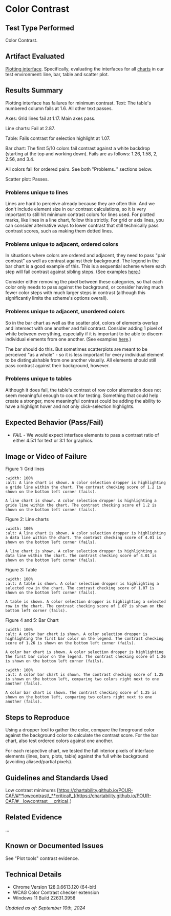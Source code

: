 # Color Contrast

## Test Type Performed

Color Contrast.

## Artifact Evaluated

[Plotting interface](https://docs.bokeh.org/en/latest/docs/user_guide/basic.html#ug-basic). Specifically, evaluating the interfaces for all [charts](https://quansight-labs.github.io/bokeh-a11y-audit/#_ts1723552414769) in our test environment: line, bar, table and scatter plot.

## Results Summary

Plotting interface has failures for minimum contrast.
Text: The table's numbered column fails at 1.6. All other text passes.

Axes: Grid lines fail at 1.17. Main axes pass.

Line charts: Fail at 2.87.

Table: Fails contrast for selection highlight at 1.07.

Bar chart: The first 5/10 colors fail contrast against a white backdrop (starting at the top and working down). Fails are as follows: 1.26, 1.58, 2, 2.56, and 3.4.

All colors fail for ordered pairs. See both "Problems.." sections below.

Scatter plot: Passes.

### Problems unique to lines

Lines are hard to perceive already because they are often thin. And we don't include element size in our contrast calculations, so it is very important to still hit minimum contrast colors for lines used. For plotted marks, like lines in a line chart, follow this strictly. For grid or axis lines, you can consider alternative ways to lower contrast that still technically pass contrast scores, such as making them dotted lines.

### Problems unique to adjacent, ordered colors

In situations where colors are ordered and adjacent, they need to pass "pair contrast" as well as contrast against their background. The legend in the bar chart is a good example of this. This is a sequential scheme where each step will fail contrast against sibling steps. (See examples [here](https://observablehq.com/@frankelavsky/contrast-and-no-use-of-color-alone-in-adjacent-charts).)

Consider either removing the pixel between these categories, so that each color only needs to pass against the background, or consider having much fewer color steps with much larger steps in contrast (although this significantly limits the scheme's options overall).

### Problems unique to adjacent, unordered colors

So in the bar chart as well as the scatter plot, colors of elements overlap and intersect with one another and fail contrast. Consider adding 1 pixel of white between everything, especially if it is important to be able to discern individual elements from one another. (See examples [here](https://observablehq.com/@frankelavsky/experimental-color-scale-textures).)

The bar should do this. But sometimes scatterplots are meant to be perceived "as a whole" - so it is less important for every individual element to be distinguishable from one another visually. All elements should still pass contrast against their background, however.

### Problems unique to tables

Although it does fail, the table's contrast of row color alternation does not seem meaningful enough to count for testing. Something that could help create a stronger, more meaningful contrast could be adding the ability to have a highlight hover and not only click-selection highlights.

## Expected Behavior (Pass/Fail)

- _FAIL_ - We would expect interface elements to pass a contrast ratio of either 4.5:1 for text or 3:1 for graphics.

## Image or Video of Failure

Figure 1: Grid lines

```{figure} ./assets/plotting-interface_color-contrast_1.png
:width: 100%
:alt: A line chart is shown. A color selection dropper is highlighting a gride line within the chart. The contrast checking score of 1.2 is shown on the bottom left corner (fails).

A line chart is shown. A color selection dropper is highlighting a gride line within the chart. The contrast checking score of 1.2 is shown on the bottom left corner (fails).
```

Figure 2: Line charts

```{figure} ./assets/plotting-interface_color-contrast_2.png
:width: 100%
:alt: A line chart is shown. A color selection dropper is highlighting a data line within the chart. The contrast checking score of 4.01 is shown on the bottom left corner (fails).

A line chart is shown. A color selection dropper is highlighting a data line within the chart. The contrast checking score of 4.01 is shown on the bottom left corner (fails).
```

Figure 3: Table

```{figure} ./assets/plotting-interface_color-contrast_3.png
:width: 100%
:alt: A table is shown. A color selection dropper is highlighting a selected row in the chart. The contrast checking score of 1.07 is shown on the bottom left corner (fails).

A table is shown. A color selection dropper is highlighting a selected row in the chart. The contrast checking score of 1.07 is shown on the bottom left corner (fails).
```

Figure 4 and 5: Bar Chart

```{figure} ./assets/plotting-interface_color-contrast_5.png
:width: 100%
:alt: A color bar chart is shown. A color selection dropper is highlighting the first bar color on the legend. The contrast checking score of 1.26 is shown on the bottom left corner (fails).

A color bar chart is shown. A color selection dropper is highlighting the first bar color on the legend. The contrast checking score of 1.26 is shown on the bottom left corner (fails).
```

```{figure} ./assets/plotting-interface_color-contrast_4.png
:width: 100%
:alt: A color bar chart is shown. The contrast checking score of 1.25 is shown on the bottom left, comparing two colors right next to one another (fails).

A color bar chart is shown. The contrast checking score of 1.25 is shown on the bottom left, comparing two colors right next to one another (fails).
```

## Steps to Reproduce

Using a dropper tool to gather the color, compare the foreground color against the background color to calculate the contrast score. For the bar chart, also test ordered colors against one another.

For each respective chart, we tested the full interior pixels of interface elements (lines, bars, plots, table) against the full white background (avoiding aliased/partial pixels).

## Guidelines and Standards Used

Low contrast minimums [https://chartability.github.io/POUR-CAF/#**lowcontrast\_**critical\_](https://chartability.github.io/POUR-CAF/#__lowcontrast___critical_)

## Related Evidence

...

## Known or Documented Issues

See "Plot tools" contrast evidence.

## Technical Details

- Chrome Version 128.0.6613.120 (64-bit)
- WCAG Color Contrast checker extension
- Windows 11 Build 22631.3958

_Updated as of: September 10th, 2024_

<!-- ## Notes
A seasoned SR (screen reader) user could have the knowledge to navigate and explore webpages and graphs with more nuance, whether through manual mode switching, certain key shortcuts, etc. These tests are done by a sighted user with the SR’s default options and performed as if a new or beginner user is interacting with these elements. We would expect that all users could be able to navigate smoothly, regardless of experience levels.  -->
